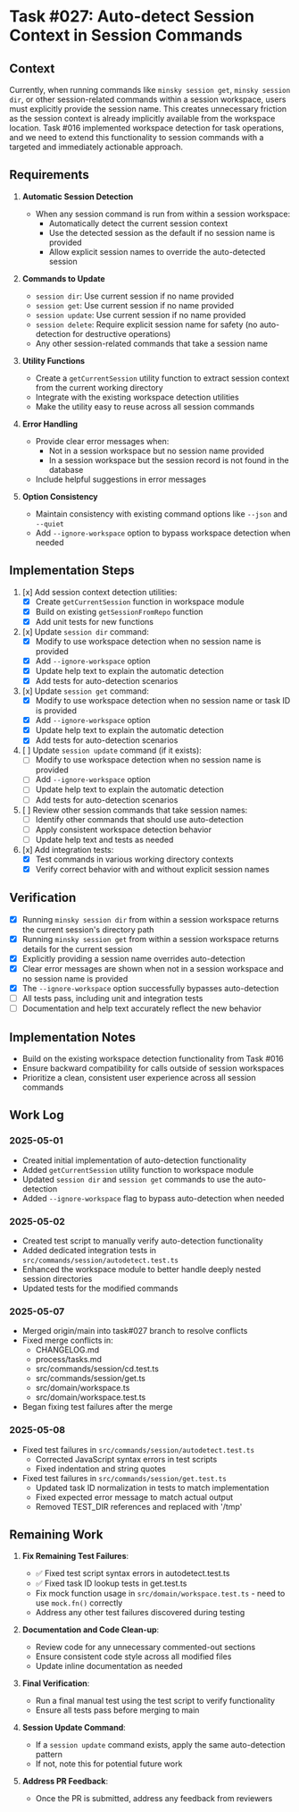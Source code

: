 # Task #027: Auto-detect Session Context in Session Commands

## Context

Currently, when running commands like `minsky session get`, `minsky session dir`, or other session-related commands within a session workspace, users must explicitly provide the session name. This creates unnecessary friction as the session context is already implicitly available from the workspace location. Task #016 implemented workspace detection for task operations, and we need to extend this functionality to session commands with a targeted and immediately actionable approach.

## Requirements

1. **Automatic Session Detection**
   - When any session command is run from within a session workspace:
     - Automatically detect the current session context
     - Use the detected session as the default if no session name is provided
     - Allow explicit session names to override the auto-detected session

2. **Commands to Update**
   - `session dir`: Use current session if no name provided
   - `session get`: Use current session if no name provided
   - `session update`: Use current session if no name provided
   - `session delete`: Require explicit session name for safety (no auto-detection for destructive operations)
   - Any other session-related commands that take a session name

3. **Utility Functions**
   - Create a `getCurrentSession` utility function to extract session context from the current working directory
   - Integrate with the existing workspace detection utilities
   - Make the utility easy to reuse across all session commands

4. **Error Handling**
   - Provide clear error messages when:
     - Not in a session workspace but no session name provided
     - In a session workspace but the session record is not found in the database
   - Include helpful suggestions in error messages

5. **Option Consistency**
   - Maintain consistency with existing command options like `--json` and `--quiet`
   - Add `--ignore-workspace` option to bypass workspace detection when needed

## Implementation Steps

1. [x] Add session context detection utilities:
   - [x] Create `getCurrentSession` function in workspace module
   - [x] Build on existing `getSessionFromRepo` function
   - [x] Add unit tests for new functions

2. [x] Update `session dir` command:
   - [x] Modify to use workspace detection when no session name is provided
   - [x] Add `--ignore-workspace` option
   - [x] Update help text to explain the automatic detection
   - [x] Add tests for auto-detection scenarios

3. [x] Update `session get` command:
   - [x] Modify to use workspace detection when no session name or task ID is provided
   - [x] Add `--ignore-workspace` option
   - [x] Update help text to explain the automatic detection
   - [x] Add tests for auto-detection scenarios

4. [ ] Update `session update` command (if it exists):
   - [ ] Modify to use workspace detection when no session name is provided
   - [ ] Add `--ignore-workspace` option
   - [ ] Update help text to explain the automatic detection
   - [ ] Add tests for auto-detection scenarios

5. [ ] Review other session commands that take session names:
   - [ ] Identify other commands that should use auto-detection
   - [ ] Apply consistent workspace detection behavior
   - [ ] Update help text and tests as needed

6. [x] Add integration tests:
   - [x] Test commands in various working directory contexts
   - [x] Verify correct behavior with and without explicit session names

## Verification

- [x] Running `minsky session dir` from within a session workspace returns the current session's directory path
- [x] Running `minsky session get` from within a session workspace returns details for the current session
- [x] Explicitly providing a session name overrides auto-detection
- [x] Clear error messages are shown when not in a session workspace and no session name is provided
- [x] The `--ignore-workspace` option successfully bypasses auto-detection
- [ ] All tests pass, including unit and integration tests
- [ ] Documentation and help text accurately reflect the new behavior

## Implementation Notes

- Build on the existing workspace detection functionality from Task #016
- Ensure backward compatibility for calls outside of session workspaces
- Prioritize a clean, consistent user experience across all session commands

## Work Log

### 2025-05-01
- Created initial implementation of auto-detection functionality
- Added `getCurrentSession` utility function to workspace module
- Updated `session dir` and `session get` commands to use the auto-detection
- Added `--ignore-workspace` flag to bypass auto-detection when needed

### 2025-05-02
- Created test script to manually verify auto-detection functionality
- Added dedicated integration tests in `src/commands/session/autodetect.test.ts`
- Enhanced the workspace module to better handle deeply nested session directories
- Updated tests for the modified commands

### 2025-05-07
- Merged origin/main into task#027 branch to resolve conflicts
- Fixed merge conflicts in:
  - CHANGELOG.md
  - process/tasks.md
  - src/commands/session/cd.test.ts
  - src/commands/session/get.ts
  - src/domain/workspace.ts
  - src/domain/workspace.test.ts
- Began fixing test failures after the merge

### 2025-05-08
- Fixed test failures in `src/commands/session/autodetect.test.ts`
  - Corrected JavaScript syntax errors in test scripts
  - Fixed indentation and string quotes
- Fixed test failures in `src/commands/session/get.test.ts`
  - Updated task ID normalization in tests to match implementation
  - Fixed expected error message to match actual output
  - Removed TEST_DIR references and replaced with '/tmp'

## Remaining Work

1. **Fix Remaining Test Failures**:
   - ✅ Fixed test script syntax errors in autodetect.test.ts
   - ✅ Fixed task ID lookup tests in get.test.ts
   - Fix mock function usage in `src/domain/workspace.test.ts` - need to use `mock.fn()` correctly
   - Address any other test failures discovered during testing

2. **Documentation and Code Clean-up**:
   - Review code for any unnecessary commented-out sections
   - Ensure consistent code style across all modified files
   - Update inline documentation as needed

3. **Final Verification**:
   - Run a final manual test using the test script to verify functionality
   - Ensure all tests pass before merging to main

4. **Session Update Command**:
   - If a `session update` command exists, apply the same auto-detection pattern
   - If not, note this for potential future work

5. **Address PR Feedback**:
   - Once the PR is submitted, address any feedback from reviewers 
